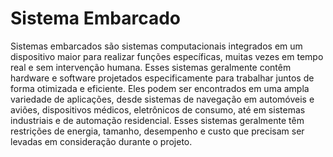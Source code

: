 # Sistema Embarcado

Sistemas embarcados são sistemas computacionais integrados em um dispositivo maior para realizar funções específicas, muitas vezes em tempo real e sem intervenção humana. Esses sistemas geralmente contêm hardware e software projetados especificamente para trabalhar juntos de forma otimizada e eficiente. Eles podem ser encontrados em uma ampla variedade de aplicações, desde sistemas de navegação em automóveis e aviões, dispositivos médicos, eletrônicos de consumo, até em sistemas industriais e de automação residencial. Esses sistemas geralmente têm restrições de energia, tamanho, desempenho e custo que precisam ser levadas em consideração durante o projeto.